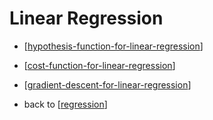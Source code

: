 # Linear Regression

- [[hypothesis-function-for-linear-regression]]
- [[cost-function-for-linear-regression]]
- [[gradient-descent-for-linear-regression]]



- back to [[regression]]

[//begin]: # "Autogenerated link references for markdown compatibility"
[cost-function-for-linear-regression]: cost-function-for-linear-regression "Cost Function for Linear Regression"
[gradient-descent-for-linear-regression]: gradient-descent-for-linear-regression "Gradient Descent For Linear Regression"
[hypothesis-function-for-linear-regression]: hypothesis-function-for-linear-regression "Hypothesis Function for Linear Regression"
[regression]: regression "Regression"
[//end]: # "Autogenerated link references"